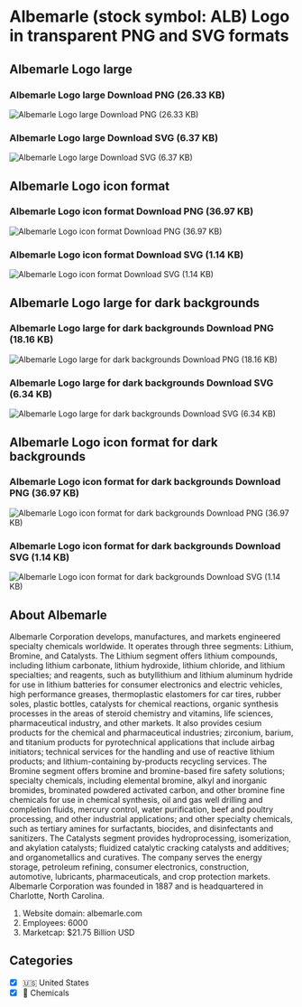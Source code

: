 # Albemarle (stock symbol: ALB) Logo in transparent PNG and SVG formats

## Albemarle Logo large

### Albemarle Logo large Download PNG (26.33 KB)

![Albemarle Logo large Download PNG (26.33 KB)](/img/orig/ALB_BIG-b143d1d9.png)

### Albemarle Logo large Download SVG (6.37 KB)

![Albemarle Logo large Download SVG (6.37 KB)](/img/orig/ALB_BIG-516332f4.svg)

## Albemarle Logo icon format

### Albemarle Logo icon format Download PNG (36.97 KB)

![Albemarle Logo icon format Download PNG (36.97 KB)](/img/orig/ALB-ea894ccd.png)

### Albemarle Logo icon format Download SVG (1.14 KB)

![Albemarle Logo icon format Download SVG (1.14 KB)](/img/orig/ALB-d2153017.svg)

## Albemarle Logo large for dark backgrounds

### Albemarle Logo large for dark backgrounds Download PNG (18.16 KB)

![Albemarle Logo large for dark backgrounds Download PNG (18.16 KB)](/img/orig/ALB_BIG.D-5b70b207.png)

### Albemarle Logo large for dark backgrounds Download SVG (6.34 KB)

![Albemarle Logo large for dark backgrounds Download SVG (6.34 KB)](/img/orig/ALB_BIG.D-de4fe73f.svg)

## Albemarle Logo icon format for dark backgrounds

### Albemarle Logo icon format for dark backgrounds Download PNG (36.97 KB)

![Albemarle Logo icon format for dark backgrounds Download PNG (36.97 KB)](/img/orig/ALB.D-382d8e62.png)

### Albemarle Logo icon format for dark backgrounds Download SVG (1.14 KB)

![Albemarle Logo icon format for dark backgrounds Download SVG (1.14 KB)](/img/orig/ALB.D-86a845e9.svg)

## About Albemarle

Albemarle Corporation develops, manufactures, and markets engineered specialty chemicals worldwide. It operates through three segments: Lithium, Bromine, and Catalysts. The Lithium segment offers lithium compounds, including lithium carbonate, lithium hydroxide, lithium chloride, and lithium specialties; and reagents, such as butyllithium and lithium aluminum hydride for use in lithium batteries for consumer electronics and electric vehicles, high performance greases, thermoplastic elastomers for car tires, rubber soles, plastic bottles, catalysts for chemical reactions, organic synthesis processes in the areas of steroid chemistry and vitamins, life sciences, pharmaceutical industry, and other markets. It also provides cesium products for the chemical and pharmaceutical industries; zirconium, barium, and titanium products for pyrotechnical applications that include airbag initiators; technical services for the handling and use of reactive lithium products; and lithium-containing by-products recycling services. The Bromine segment offers bromine and bromine-based fire safety solutions; specialty chemicals, including elemental bromine, alkyl and inorganic bromides, brominated powdered activated carbon, and other bromine fine chemicals for use in chemical synthesis, oil and gas well drilling and completion fluids, mercury control, water purification, beef and poultry processing, and other industrial applications; and other specialty chemicals, such as tertiary amines for surfactants, biocides, and disinfectants and sanitizers. The Catalysts segment provides hydroprocessing, isomerization, and akylation catalysts; fluidized catalytic cracking catalysts and additives; and organometallics and curatives. The company serves the energy storage, petroleum refining, consumer electronics, construction, automotive, lubricants, pharmaceuticals, and crop protection markets. Albemarle Corporation was founded in 1887 and is headquartered in Charlotte, North Carolina.

1. Website domain: albemarle.com
2. Employees: 6000
3. Marketcap: $21.75 Billion USD


## Categories
- [x] 🇺🇸 United States
- [x] 🧪 Chemicals

